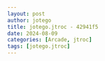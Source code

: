```yaml
---
layout: post
author: jotego
title: jotego.jtroc - 42941f5
date: 2024-08-09
categories: [Arcade, jtroc]
tags: [jotego.jtroc]
---
```


